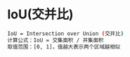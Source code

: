 # loU(交并比)
```bash
IoU = Intersection over Union (交并比)  
计算公式：IoU = 交集面积 / 并集面积  
取值范围：[0, 1]，值越大表示两个区域越相似  
```
# 
